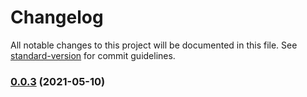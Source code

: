 # Changelog

All notable changes to this project will be documented in this file. See [standard-version](https://github.com/conventional-changelog/standard-version) for commit guidelines.

### [0.0.3](https://github.com/Webeleon/NestJS-React-Starter/compare/v0.0.2...v0.0.3) (2021-05-10)
